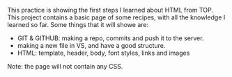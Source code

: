 This practice is showing the first steps I learned about HTML from TOP. This project contains a basic page of some recipes, with all the knowledge I learned so far. Some things that it will showe are:
- GIT & GITHUB: making a repo, commits and push it to the server.
- making a new file in VS, and have a good structure.
- HTML: template, header, body, font styles, links and images

Note: the page will not contain any CSS. 